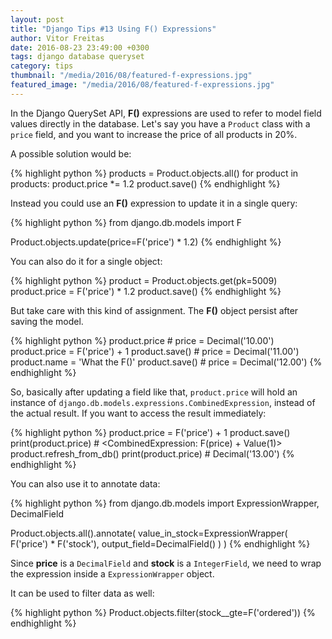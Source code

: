 ```yaml
---
layout: post
title: "Django Tips #13 Using F() Expressions"
author: Vitor Freitas
date: 2016-08-23 23:49:00 +0300
tags: django database queryset
category: tips
thumbnail: "/media/2016/08/featured-f-expressions.jpg"
featured_image: "/media/2016/08/featured-f-expressions.jpg"
---
```


In the Django QuerySet API, **F()** expressions are used to refer to model field values directly in the database.
Let's say you have a `Product` class with a `price` field, and you want to increase the price of all products in 20%.

A possible solution would be:

{% highlight python %}
products = Product.objects.all()
for product in products:
    product.price *= 1.2
    product.save()
{% endhighlight %}

Instead you could use an **F()** expression to update it in a single query:

{% highlight python %}
from django.db.models import F

Product.objects.update(price=F('price') * 1.2)
{% endhighlight %}

You can also do it for a single object:

{% highlight python %}
product = Product.objects.get(pk=5009)
product.price = F('price') * 1.2
product.save()
{% endhighlight %}

But take care with this kind of assignment. The **F()** object persist after saving the model.

{% highlight python %}
product.price                   # price = Decimal('10.00')
product.price = F('price') + 1
product.save()                  # price = Decimal('11.00')
product.name = 'What the F()'
product.save()                  # price = Decimal('12.00')
{% endhighlight %}

So, basically after updating a field like that, `product.price` will hold an instance of
`django.db.models.expressions.CombinedExpression`, instead of the actual result. If you want to access the result
immediately:

{% highlight python %}
product.price = F('price') + 1
product.save()
print(product.price)            # <CombinedExpression: F(price) + Value(1)>
product.refresh_from_db()
print(product.price)            # Decimal('13.00')
{% endhighlight %}

You can also use it to annotate data:

{% highlight python %}
from django.db.models import ExpressionWrapper, DecimalField

Product.objects.all().annotate(
    value_in_stock=ExpressionWrapper(
        F('price') * F('stock'), output_field=DecimalField()
    )
)
{% endhighlight %}

Since **price** is a `DecimalField` and **stock** is a `IntegerField`, we need to wrap the expression inside a
`ExpressionWrapper` object.

It can be used to filter data as well:

{% highlight python %}
Product.objects.filter(stock__gte=F('ordered'))
{% endhighlight %}
